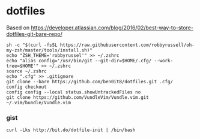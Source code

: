 # dotfiles

Based on https://developer.atlassian.com/blog/2016/02/best-way-to-store-dotfiles-git-bare-repo/

```
sh -c "$(curl -fsSL https://raw.githubusercontent.com/robbyrussell/oh-my-zsh/master/tools/install.sh)"
echo "ZSH_THEME='robbyrussel'" >> ~/.zshrc
echo "alias config='/usr/bin/git --git-dir=$HOME/.cfg/ --work-tree=$HOME'" >> ~/.zshrc
source ~/.zshrc
echo ".cfg" >> .gitignore
git clone --bare https://github.com/ben0it8/dotfiles.git .cfg/
config checkout
config config --local status.showUntrackedFiles no
git clone https://github.com/VundleVim/Vundle.vim.git ~/.vim/bundle/Vundle.vim

```
### gist
```
curl -Lks http://bit.do/dotfile-init | /bin/bash
```
